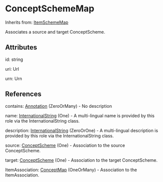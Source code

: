 
# ConceptSchemeMap

Inherits from: [ItemSchemeMap](ItemSchemeMap.md)



Associates a source and target ConceptScheme.

## Attributes

id: string

uri: Url

urn: Urn



## References

contains: [Annotation](../Base/Annotation.md) (ZeroOrMany) - No description

name: [InternationalString](../Base/InternationalString.md) (One) - A multi-lingual name is provided by this role via the InternationalString class.

description: [InternationalString](../Base/InternationalString.md) (ZeroOrOne) - A multi-lingual description is provided by this role via the InternationalString class.

source: [ConceptScheme](../ConceptSchemes/ConceptScheme.md) (One) - Association to the source ConceptScheme.

target: [ConceptScheme](../ConceptSchemes/ConceptScheme.md) (One) - Association to the target ConceptScheme.

ItemAssociation: [ConceptMap](ConceptMap.md) (OneOrMany) - Association to the ItemAssociation.




